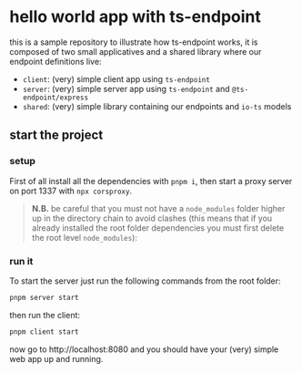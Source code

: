 # hello world app with ts-endpoint

this is a sample repository to illustrate how ts-endpoint works, it is composed of two small applicatives and a shared library where our endpoint definitions live:

- `client`: (very) simple client app using `ts-endpoint`
- `server`: (very) simple server app using `ts-endpoint` and `@ts-endpoint/express`
- `shared`: (very) simple library containing our endpoints and `io-ts` models

## start the project

### setup

First of all install all the dependencies with `pnpm i`, then start a proxy server on port 1337 with `npx corsproxy`.

> **N.B.** be careful that you must not have a `node_modules` folder higher up in the directory chain to avoid clashes (this means that if you already installed the root folder dependencies you must first delete the root level `node_modules`):

### run it

To start the server just run the following commands from the root folder:

```sh
pnpm server start
```

then run the client:

```sh
pnpm client start
```

now go to http://localhost:8080 and you should have your (very) simple web app up and running.
